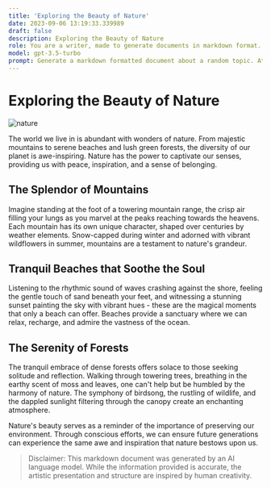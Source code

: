 ```yaml
---
title: 'Exploring the Beauty of Nature'
date: 2023-09-06 13:19:33.339989
draft: false
description: Exploring the Beauty of Nature
role: You are a writer, made to generate documents in markdown format. It is very important that all of the documents you generate are in valid markdown format.
model: gpt-3.5-turbo
prompt: Generate a markdown formatted document about a random topic. At the bottom, include a disclaimer explaining that the document was generated by you. The first line of the document should be the title. Make sure that the entire document is in proper markdown format, using a mix of various tags to make the document visually appealing.
---
```


# Exploring the Beauty of Nature

![nature](https://www.example.com/images/nature.jpg)

The world we live in is abundant with wonders of nature. From majestic mountains to serene beaches and lush green forests, the diversity of our planet is awe-inspiring. Nature has the power to captivate our senses, providing us with peace, inspiration, and a sense of belonging.

## The Splendor of Mountains

Imagine standing at the foot of a towering mountain range, the crisp air filling your lungs as you marvel at the peaks reaching towards the heavens. Each mountain has its own unique character, shaped over centuries by weather elements. Snow-capped during winter and adorned with vibrant wildflowers in summer, mountains are a testament to nature's grandeur.

## Tranquil Beaches that Soothe the Soul

Listening to the rhythmic sound of waves crashing against the shore, feeling the gentle touch of sand beneath your feet, and witnessing a stunning sunset painting the sky with vibrant hues - these are the magical moments that only a beach can offer. Beaches provide a sanctuary where we can relax, recharge, and admire the vastness of the ocean.

## The Serenity of Forests

The tranquil embrace of dense forests offers solace to those seeking solitude and reflection. Walking through towering trees, breathing in the earthy scent of moss and leaves, one can't help but be humbled by the harmony of nature. The symphony of birdsong, the rustling of wildlife, and the dappled sunlight filtering through the canopy create an enchanting atmosphere.

Nature's beauty serves as a reminder of the importance of preserving our environment. Through conscious efforts, we can ensure future generations can experience the same awe and inspiration that nature bestows upon us.

> Disclaimer: This markdown document was generated by an AI language model. While the information provided is accurate, the artistic presentation and structure are inspired by human creativity.